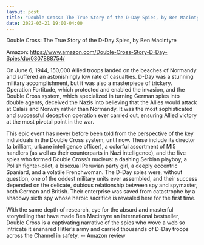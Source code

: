 ```yaml
---
layout: post
title: "Double Cross: The True Story of the D-Day Spies, by Ben Macintyre"
date: 2022-03-21 19:00-04:00
---
```

Double Cross: The True Story of the D-Day Spies, by Ben Macintyre

Amazon: https://www.amazon.com/Double-Cross-Story-D-Day-Spies/dp/0307888754/

On June 6, 1944, 150,000 Allied troops landed on the beaches of Normandy and suffered an astonishingly low rate of casualties. D-Day was a stunning military accomplishment, but it was also a masterpiece of trickery. Operation Fortitude, which protected and enabled the invasion, and the Double Cross system, which specialized in turning German spies into double agents, deceived the Nazis into believing that the Allies would attack at Calais and Norway rather than Normandy. It was the most sophisticated and successful deception operation ever carried out, ensuring Allied victory at the most pivotal point in the war.

This epic event has never before been told from the perspective of the key individuals in the Double Cross system, until now. These include its director (a brilliant, urbane intelligence officer), a colorful assortment of MI5 handlers (as well as their counterparts in Nazi intelligence), and the five spies who formed Double Cross’s nucleus: a dashing Serbian playboy, a Polish fighter-pilot, a bisexual Peruvian party girl, a deeply eccentric Spaniard, and a volatile Frenchwoman. The D-Day spies were, without question, one of the oddest military units ever assembled, and their success depended on the delicate, dubious relationship between spy and spymaster, both German and British. Their enterprise was saved from catastrophe by a shadowy sixth spy whose heroic sacrifice is revealed here for the first time.

With the same depth of research, eye for the absurd and masterful storytelling that have made Ben Macintyre an international bestseller, Double Cross is a captivating narrative of the spies who wove a web so intricate it ensnared Hitler’s army and carried thousands of D-Day troops across the Channel in safety.
-- Amazon review

